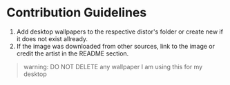 # Contribution Guidelines

1. Add desktop wallpapers to the respective distor's folder or create new if it does not exist allready.
2. If the image was downloaded from other sources, link to the image or
credit the artist in the README section.

> warning: DO NOT DELETE any wallpaper I am using this for my desktop
